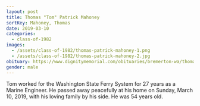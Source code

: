 ```yaml
---
layout: post
title: Thomas "Tom" Patrick Mahoney
sortKey: Mahoney, Thomas
date: 2019-03-10
categories:
  - class-of-1982
images:
  - /assets/class-of-1982/thomas-patrick-mahoney-1.png
  - /assets/class-of-1982/thomas-patrick-mahoney-2.jpg
obituary: https://www.dignitymemorial.com/obituaries/bremerton-wa/thomas-mahoney-8200198
gender: male
---
```


Tom worked for the Washington State Ferry System for 27 years as a Marine Engineer. He passed away peacefully at his home on Sunday, March 10, 2019, with his loving family by his side. He was 54 years old.
